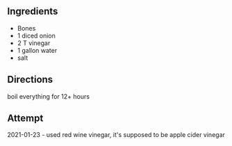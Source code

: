 ## Ingredients
* Bones
* 1 diced onion
* 2 T vinegar
* 1 gallon water
* salt

## Directions
boil everything for 12+ hours

## Attempt
2021-01-23 - used red wine vinegar, it's supposed to be apple cider vinegar
